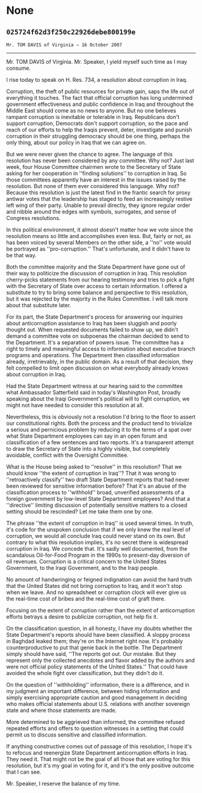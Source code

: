 # None
## `025724f62d3f250c22926debe800199e`
`Mr. TOM DAVIS of Virginia — 16 October 2007`

---


Mr. TOM DAVIS of Virginia. Mr. Speaker, I yield myself such time as I 
may consume.

I rise today to speak on H. Res. 734, a resolution about corruption 
in Iraq.

Corruption, the theft of public resources for private gain, saps the 
life out of everything it touches. The fact that official corruption 
has long undermined government effectiveness and public confidence in 
Iraq and throughout the Middle East should come as no news to anyone. 
But no one believes rampant corruption is inevitable or tolerable in 
Iraq. Republicans don't support corruption, Democrats don't support 
corruption, so the pace and reach of our efforts to help the Iraqis 
prevent, deter, investigate and punish corruption in their struggling 
democracy should be one thing, perhaps the only thing, about our policy 
in Iraq that we can agree on.

But we were never given the chance to agree. The language of this 
resolution has never been considered by any committee. Why not? Just 
last week, four House Committee chairmen wrote to the Secretary of 
State asking for her cooperation in ''finding solutions'' to corruption 
in Iraq. So those committees apparently have an interest in the issues 
raised by the resolution. But none of them ever considered this 
language. Why not? Because this resolution is just the latest find in 
the frantic search for proxy antiwar votes that the leadership has 
staged to feed an increasingly restive left wing of their party. Unable 
to prevail directly, they ignore regular order and nibble around the 
edges with symbols, surrogates, and sense of Congress resolutions.

In this political environment, it almost doesn't matter how we vote 
since the resolution means so little and accomplishes even less. But, 
fairly or not, as has been voiced by several Members on the other side, 
a ''no'' vote would be portrayed as ''pro-corruption.'' That's 
unfortunate, and it didn't have to be that way.

Both the committee majority and the State Department have gone out of 
their way to politicize the discussion of corruption in Iraq. This 
resolution cherry-picks statements from our hearing testimony and tries 
to pick a fight with the Secretary of State over access to certain 
information. I offered a substitute to try to bring some balance and 
perspective to this resolution, but it was rejected by the majority in 
the Rules Committee. I will talk more about that substitute later.

For its part, the State Department's process for answering our 
inquiries about anticorruption assistance to Iraq has been sluggish and 
poorly thought out. When requested documents failed to show up, we 
didn't demand a committee vote on subpoenas the chairman decided to 
send to the Department. It's a separation of powers issue. The 
committee has a right to timely and meaningful access to information 
about executive branch programs and operations. The Department then 
classified information already, irretrievably, in the public domain. As 
a result of that decision, they felt compelled to limit open discussion 
on what everybody already knows about corruption in Iraq.

Had the State Department witness at our hearing said to the committee 
what Ambassador Satterfield said in today's Washington Post, broadly 
speaking about the Iraqi Government's political will to fight 
corruption, we might not have needed to consider this resolution at 
all.

Nevertheless, this is obviously not a resolution I'd bring to the 
floor to assert our constitutional rights. Both the process and the 
product tend to trivialize a serious and pernicious problem by reducing 
it to the terms of a spat over what State Department employees can say 
in an open forum and classification of a few sentences and two reports. 
It's a transparent attempt to draw the Secretary of State into a highly 
visible, but completely avoidable, conflict with the Oversight 
Committee.

What is the House being asked to ''resolve'' in this resolution? That 
we should know ''the extent of corruption in Iraq''? That it was wrong 
to ''retroactively classify'' two draft State Department reports that 
had never been reviewed for sensitive information before? That it's an 
abuse of the classification process to ''withhold'' broad, unverified 
assessments of a foreign government by low-level State Department 
employees? And that a ''directive'' limiting discussion of potentially 
sensitive matters to a closed setting should be rescinded? Let me take 
them one by one.

The phrase ''the extent of corruption in Iraq'' is used several 
times. In truth, it's code for the unspoken conclusion that if we only 
knew the real level of corruption, we would all conclude Iraq could 
never stand on its own. But contrary to what this resolution implies, 
it's no secret there is widespread corruption in Iraq. We concede that. 
It's sadly well documented, from the scandalous Oil-for-Food Program in 
the 1990s to present-day diversion of oil revenues. Corruption is a 
critical concern to the United States Government, to the Iraqi 
Government, and to the Iraqi people.

No amount of handwringing or feigned indignation can avoid the hard 
truth that the United States did not bring corruption to Iraq, and it 
won't stop when we leave. And no spreadsheet or corruption clock will 
ever give us the real-time cost of bribes and the real-time cost of 
graft there.

Focusing on the extent of corruption rather than the extent of 
anticorruption efforts betrays a desire to publicize corruption, not 
help fix it.

On the classification question, in all honesty, I have my doubts 
whether the State Department's reports should have been classified. A 
sloppy process in Baghdad leaked them; they're on the Internet right 
now. It's probably counterproductive to put that genie back in the 
bottle. The Department simply should have said, ''The reports got out. 
Our mistake. But they represent only the collected anecdotes and flavor 
added by the authors and were not official policy statements of the 
United States.'' That could have avoided the whole fight over 
classification, but they didn't do it.

On the question of ''withholding'' information, there is a 
difference, and in my judgment an important difference, between hiding 
information and simply exercising appropriate caution and good 
management in deciding who makes official statements about U.S. 
relations with another sovereign state and where those statements are 
made.

More determined to be aggrieved than informed, the committee refused 
repeated efforts and offers to question witnesses in a setting that 
could permit us to discuss sensitive and classified information.

If anything constructive comes out of passage of this resolution, I 
hope it's to refocus and reenergize State Department anticorruption 
efforts in Iraq. They need it. That might not be the goal of all those 
that are voting for this resolution, but it's my goal in voting for it, 
and it's the only positive outcome that I can see.

Mr. Speaker, I reserve the balance of my time.